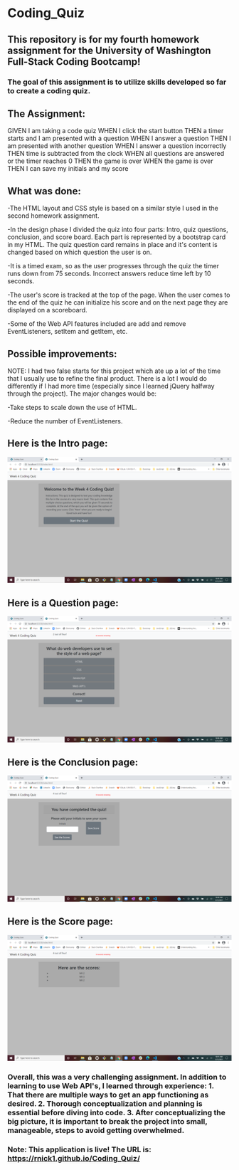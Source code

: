 # Coding_Quiz

## This repository is for my fourth homework assignment for the University of Washington Full-Stack Coding Bootcamp!

### The goal of this assignment is to utilize skills developed so far to create a coding quiz.

## The Assignment:

GIVEN I am taking a code quiz
WHEN I click the start button
THEN a timer starts and I am presented with a question
WHEN I answer a question
THEN I am presented with another question
WHEN I answer a question incorrectly
THEN time is subtracted from the clock
WHEN all questions are answered or the timer reaches 0
THEN the game is over
WHEN the game is over
THEN I can save my initials and my score

## What was done:

-The HTML layout and CSS style is based on a similar style I used in the second homework assignment.

-In the design phase I divided the quiz into four parts: Intro, quiz questions, conclusion, and score board. Each part is represented by a bootstrap card in my HTML. The quiz question card remains in place and it's content is changed based on which question the user is on. 

-It is a timed exam, so as the user progresses through the quiz the timer runs down from 75 seconds. Incorrect answers reduce time left by 10 seconds.

-The user's score is tracked at the top of the page. When the user comes to the end of the quiz he can initialize his score and on the next page they are displayed on a scoreboard.

-Some of the Web API features included are add and remove EventListeners, setItem and getItem, etc.

## Possible improvements:

NOTE: I had two false starts for this project which ate up a lot of the time that I usually use to refine the final product. There is a lot I would do differently if I had more time (especially since I learned jQuery halfway through the project). The major changes would be:

-Take steps to scale down the use of HTML.

-Reduce the number of EventListeners.

## Here is the Intro page:

![image](https://github.com/rnick1/Coding_Quiz/blob/main/assets/Intro.png)

## Here is a Question page:

![image](https://github.com/rnick1/Coding_Quiz/blob/main/assets/Randquestion.png)

## Here is the Conclusion page:

![image](https://github.com/rnick1/Coding_Quiz/blob/main/assets/Conc.png)

## Here is the Score page:

![image](https://github.com/rnick1/Coding_Quiz/blob/main/assets/Score.png)

### Overall, this was a very challenging assignment. In addition to learning to use Web API's, I learned through experience: 1. That there are multiple ways to get an app functioning as desired. 2. Thorough conceptualization and planning is essential before diving into code. 3. After conceptualizing the big picture, it is important to break the project into small, manageable, steps to avoid getting overwhelmed. 

### Note: This application is live! The URL is: https://rnick1.github.io/Coding_Quiz/